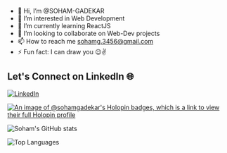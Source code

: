 - 👋 Hi, I’m @SOHAM-GADEKAR
- 👀 I’m interested in Web Development
- 🌱 I’m currently learning ReactJS
- 💞️ I’m looking to collaborate on Web-Dev projects
- 📫 How to reach me sohamg.3456@gmail.com
- ⚡ Fun fact: I can draw you 😉✌️

## Let's Connect on LinkedIn 🌐
[![LinkedIn](https://img.shields.io/badge/LinkedIn-Connect-blue?style=for-the-badge&logo=linkedin)](https://www.linkedin.com/in/soham-gadekar-009460257/)

[![An image of @sohamgadekar's Holopin badges, which is a link to view their full Holopin profile](https://holopin.me/sohamgadekar)](https://holopin.io/@sohamgadekar)

![Soham's GitHub stats](https://github-readme-stats.vercel.app/api?username=SOHAM-GADEKAR&show_icons=true&theme=radical&cache_seconds=86400)

![Top Languages](https://github-readme-stats.vercel.app/api/top-langs/?username=SOHAM-GADEKAR&layout=compact&theme=tokyonight&cache_seconds=86400)

<!---
SOHAM-GADEKAR/SOHAM-GADEKAR is a ✨ special ✨ repository because its `README.md` (this file) appears on your GitHub profile.
You can click the Preview link to take a look at your changes.
--->
